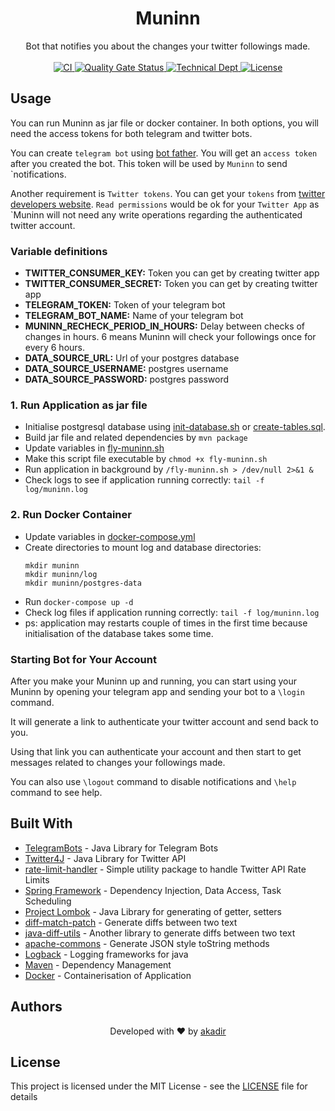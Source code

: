 <h1 align="center">Muninn</h1>

<div align="center">
  Bot that notifies you about the changes your twitter followings made.
</div>

<br />

<div align="center">
  <!-- CI -->
  <a href="https://github.com/akadir/muninn/workflows/CI/badge.svg">
    <img src="https://github.com/akadir/muninn/workflows/CI/badge.svg"
      alt="CI" />
  </a>
  <!-- Quality Gate Status -->
  <a href="https://sonarcloud.io/dashboard?id=akadir_muninn">
    <img src="https://sonarcloud.io/api/project_badges/measure?project=akadir_muninn&metric=alert_status"
      alt="Quality Gate Status" />
  </a>
  <!-- Technical Dept -->
  <a href="https://sonarcloud.io/dashboard?id=akadir_muninn">
    <img src="https://sonarcloud.io/api/project_badges/measure?project=akadir_muninn&metric=sqale_index"
      alt="Technical Dept" />
  </a>
  <!-- License -->
  <a href="https://img.shields.io/badge/License-MIT-blue.svg">
    <img src="https://img.shields.io/badge/License-MIT-blue.svg"
      alt="License" />
  </a>
</div>

## Usage

You can run Muninn as jar file or docker container. In both options, you will need the access tokens for both telegram and twitter bots.

You can create `telegram bot` using [bot father](https://telegram.me/botfather).
You will get an `access token` after you created the bot. This token will be used by `Muninn` to send `notifications.

Another requirement is `Twitter tokens`. You can get your `tokens` from [twitter developers website](https://developer.twitter.com/). 
`Read permissions` would be ok for your `Twitter App` as `Muninn will not need any write operations regarding the authenticated twitter account. 

### Variable definitions

- __TWITTER_CONSUMER_KEY:__ Token you can get by creating twitter app
- __TWITTER_CONSUMER_SECRET:__ Token you can get by creating twitter app
- __TELEGRAM_TOKEN:__ Token of your telegram bot
- __TELEGRAM_BOT_NAME:__ Name of your telegram bot
- __MUNINN_RECHECK_PERIOD_IN_HOURS:__ Delay between checks of changes in hours. 6 means Muninn will check your followings once for every 6 hours.
- __DATA_SOURCE_URL:__ Url of your postgres database
- __DATA_SOURCE_USERNAME:__ postgres username
- __DATA_SOURCE_PASSWORD:__ postgres password

### 1. Run Application as jar file

- Initialise postgresql database using [init-database.sh](.docker/init-database.sh) or [create-tables.sql](.db/create-tables.sql).
- Build jar file and related dependencies by `mvn package`
- Update variables in [fly-muninn.sh](fly-muninn.sh#L3-L10)
- Make this script file executable by `chmod +x fly-muninn.sh`
- Run application in background by `/fly-muninn.sh > /dev/null 2>&1 &`
- Check logs to see if application running correctly: `tail -f log/muninn.log`

### 2. Run Docker Container

- Update variables in [docker-compose.yml](.docker/docker-compose.yml#L7-L11)
- Create directories to mount log and database directories: 
    ```shell script
    mkdir muninn
    mkdir muninn/log
    mkdir muninn/postgres-data
    ``` 
- Run `docker-compose up -d`
- Check log files if application running correctly: `tail -f log/muninn.log`
- ps: application may restarts couple of times in the first time because initialisation of the database takes some time.


### Starting Bot for Your Account

After you make your Muninn up and running, you can start using your Muninn by opening your telegram app and sending your bot to a `\login` command. 

It will generate a link to authenticate your twitter account and send back to you. 

Using that link you can authenticate your account and then start to get messages related to changes your followings made.

You can also use `\logout` command to disable notifications and `\help` command to see help.

## Built With

* [TelegramBots](https://github.com/rubenlagus/TelegramBots) - Java Library for Telegram Bots
* [Twitter4J](https://github.com/Twitter4J/Twitter4J) - Java Library for Twitter API
* [rate-limit-handler](https://github.com/akadir/rate-limit-handler) - Simple utility package to handle Twitter API Rate Limits
* [Spring Framework](https://github.com/spring-projects/spring-framework) - Dependency Injection, Data Access, Task Scheduling 
* [Project Lombok](https://projectlombok.org/) - Java Library for generating of getter, setters
* [diff-match-patch](https://github.com/google/diff-match-patch) - Generate diffs between two text
* [java-diff-utils](https://github.com/java-diff-utils/java-diff-utils) - Another library to generate diffs between two text
* [apache-commons](https://commons.apache.org/) - Generate JSON style toString methods
* [Logback](http://logback.qos.ch/) - Logging frameworks for java
* [Maven](https://maven.apache.org/) - Dependency Management
* [Docker](https://www.docker.com/) - Containerisation of Application

## Authors


<div align="center">
  Developed with ❤︎ by <a href="https://github.com/akadir">akadir</a>
</div>

## License

This project is licensed under the MIT License - see the [LICENSE](LICENSE) file for details